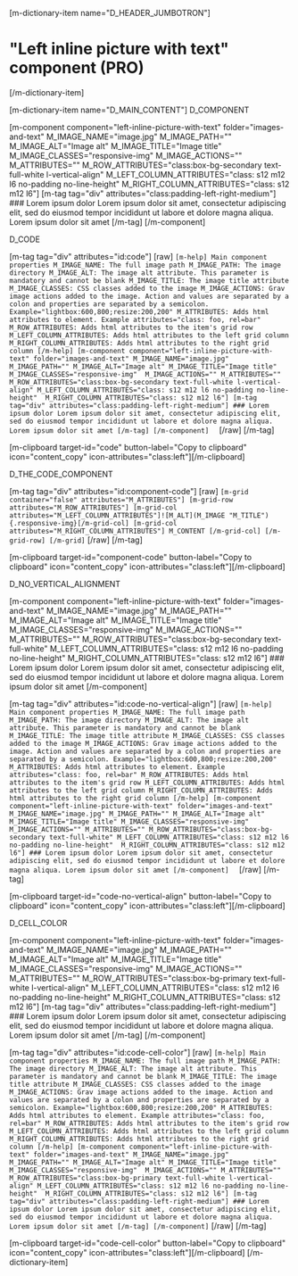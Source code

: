 [m-dictionary-item name="D_HEADER_JUMBOTRON"]
  # "Left inline picture with text" component (PRO)
[/m-dictionary-item]

[m-dictionary-item name="D_MAIN_CONTENT"]
  D_COMPONENT

  [m-component component="left-inline-picture-with-text" folder="images-and-text" M_IMAGE_NAME="image.jpg" M_IMAGE_PATH="" M_IMAGE_ALT="Image alt" M_IMAGE_TITLE="Image title" M_IMAGE_CLASSES="responsive-img"  M_IMAGE_ACTIONS="" M_ATTRIBUTES="" M_ROW_ATTRIBUTES="class:box-bg-secondary text-full-white l-vertical-align" M_LEFT_COLUMN_ATTRIBUTES="class: s12 m12 l6 no-padding no-line-height"  M_RIGHT_COLUMN_ATTRIBUTES="class: s12 m12 l6"]
    [m-tag tag="div" attributes="class:padding-left-right-medium"]
      ### Lorem ipsum dolor
      Lorem ipsum dolor sit amet, consectetur adipiscing elit, sed do eiusmod tempor incididunt ut labore et dolore magna aliqua. Lorem ipsum dolor sit amet
    [/m-tag]
  [/m-component]  

  D_CODE

  [m-tag tag="div" attributes="id:code"]
    [raw]
    ```
    [m-help]
      Main component properties
      M_IMAGE_NAME: The full image path
      M_IMAGE_PATH: The image directory
      M_IMAGE_ALT: The image alt attribute. This parameter is mandatory and cannot be blank
      M_IMAGE_TITLE: The image title attribute
      M_IMAGE_CLASSES: CSS classes added to the image
      M_IMAGE_ACTIONS: Grav image actions added to the image. Action and values are separated by a colon and properties are separated by a semicolon. Example="lightbox:600,800;resize:200,200"
      M_ATTRIBUTES: Adds html attributes to element. Example attributes="class: foo, rel=bar"
      M_ROW_ATTRIBUTES: Adds html attributes to the item's grid row
      M_LEFT_COLUMN_ATTRIBUTES: Adds html attributes to the left grid column
      M_RIGHT_COLUMN_ATTRIBUTES: Adds html attributes to the right grid column
    [/m-help]
    [m-component component="left-inline-picture-with-text" folder="images-and-text" M_IMAGE_NAME="image.jpg" M_IMAGE_PATH="" M_IMAGE_ALT="Image alt" M_IMAGE_TITLE="Image title" M_IMAGE_CLASSES="responsive-img"  M_IMAGE_ACTIONS="" M_ATTRIBUTES="" M_ROW_ATTRIBUTES="class:box-bg-secondary text-full-white l-vertical-align" M_LEFT_COLUMN_ATTRIBUTES="class: s12 m12 l6 no-padding no-line-height"  M_RIGHT_COLUMN_ATTRIBUTES="class: s12 m12 l6"]
      [m-tag tag="div" attributes="class:padding-left-right-medium"]
        ### Lorem ipsum dolor
        Lorem ipsum dolor sit amet, consectetur adipiscing elit, sed do eiusmod tempor incididunt ut labore et dolore magna aliqua. Lorem ipsum dolor sit amet
      [/m-tag]
    [/m-component]  
    ```
    [/raw]
  [/m-tag]  

  [m-clipboard target-id="code" button-label="Copy to clipboard" icon="content_copy" icon-attributes="class:left"][/m-clipboard]

  D_THE_CODE_COMPONENT

  [m-tag tag="div" attributes="id:component-code"]
    [raw]
    ```
    [m-grid container="false" attributes="M_ATTRIBUTES"]
      [m-grid-row attributes="M_ROW_ATTRIBUTES"]
        [m-grid-col attributes="M_LEFT_COLUMN_ATTRIBUTES"]![M_ALT](M_IMAGE "M_TITLE") {.responsive-img}[/m-grid-col]
        [m-grid-col attributes="M_RIGHT_COLUMN_ATTRIBUTES"]
          M_CONTENT
        [/m-grid-col]
      [/m-grid-row]
    [/m-grid]
    ```
    [/raw]
  [/m-tag]  

  [m-clipboard target-id="component-code" button-label="Copy to clipboard" icon="content_copy" icon-attributes="class:left"][/m-clipboard]

  D_NO_VERTICAL_ALIGNMENT

  [m-component component="left-inline-picture-with-text" folder="images-and-text" M_IMAGE_NAME="image.jpg" M_IMAGE_PATH="" M_IMAGE_ALT="Image alt" M_IMAGE_TITLE="Image title" M_IMAGE_CLASSES="responsive-img"  M_IMAGE_ACTIONS="" M_ATTRIBUTES="" M_ROW_ATTRIBUTES="class:box-bg-secondary text-full-white" M_LEFT_COLUMN_ATTRIBUTES="class: s12 m12 l6 no-padding no-line-height"  M_RIGHT_COLUMN_ATTRIBUTES="class: s12 m12 l6"]
    ### Lorem ipsum dolor
    Lorem ipsum dolor sit amet, consectetur adipiscing elit, sed do eiusmod tempor incididunt ut labore et dolore magna aliqua. Lorem ipsum dolor sit amet
  [/m-component]  

  [m-tag tag="div" attributes="id:code-no-vertical-align"]
    [raw]
    ```
    [m-help]
      Main component properties
      M_IMAGE_NAME: The full image path
      M_IMAGE_PATH: The image directory
      M_IMAGE_ALT: The image alt attribute. This parameter is mandatory and cannot be blank
      M_IMAGE_TITLE: The image title attribute
      M_IMAGE_CLASSES: CSS classes added to the image
      M_IMAGE_ACTIONS: Grav image actions added to the image. Action and values are separated by a colon and properties are separated by a semicolon. Example="lightbox:600,800;resize:200,200"
      M_ATTRIBUTES: Adds html attributes to element. Example attributes="class: foo, rel=bar"
      M_ROW_ATTRIBUTES: Adds html attributes to the item's grid row
      M_LEFT_COLUMN_ATTRIBUTES: Adds html attributes to the left grid column
      M_RIGHT_COLUMN_ATTRIBUTES: Adds html attributes to the right grid column
    [/m-help]
    [m-component component="left-inline-picture-with-text" folder="images-and-text" M_IMAGE_NAME="image.jpg" M_IMAGE_PATH="" M_IMAGE_ALT="Image alt" M_IMAGE_TITLE="Image title" M_IMAGE_CLASSES="responsive-img"  M_IMAGE_ACTIONS="" M_ATTRIBUTES="" M_ROW_ATTRIBUTES="class:box-bg-secondary text-full-white" M_LEFT_COLUMN_ATTRIBUTES="class: s12 m12 l6 no-padding no-line-height"  M_RIGHT_COLUMN_ATTRIBUTES="class: s12 m12 l6"]
      ### Lorem ipsum dolor
      Lorem ipsum dolor sit amet, consectetur adipiscing elit, sed do eiusmod tempor incididunt ut labore et dolore magna aliqua. Lorem ipsum dolor sit amet
    [/m-component]  
    ```
    [/raw]
  [/m-tag]

  [m-clipboard target-id="code-no-vertical-align" button-label="Copy to clipboard" icon="content_copy" icon-attributes="class:left"][/m-clipboard]  

  D_CELL_COLOR

  [m-component component="left-inline-picture-with-text" folder="images-and-text" M_IMAGE_NAME="image.jpg" M_IMAGE_PATH="" M_IMAGE_ALT="Image alt" M_IMAGE_TITLE="Image title" M_IMAGE_CLASSES="responsive-img"  M_IMAGE_ACTIONS="" M_ATTRIBUTES="" M_ROW_ATTRIBUTES="class:box-bg-primary text-full-white l-vertical-align" M_LEFT_COLUMN_ATTRIBUTES="class: s12 m12 l6 no-padding no-line-height"  M_RIGHT_COLUMN_ATTRIBUTES="class: s12 m12 l6"]
    [m-tag tag="div" attributes="class:padding-left-right-medium"]
      ### Lorem ipsum dolor
      Lorem ipsum dolor sit amet, consectetur adipiscing elit, sed do eiusmod tempor incididunt ut labore et dolore magna aliqua. Lorem ipsum dolor sit amet
    [/m-tag]
  [/m-component]

  [m-tag tag="div" attributes="id:code-cell-color"]
    [raw]
    ```
    [m-help]
      Main component properties
      M_IMAGE_NAME: The full image path
      M_IMAGE_PATH: The image directory
      M_IMAGE_ALT: The image alt attribute. This parameter is mandatory and cannot be blank
      M_IMAGE_TITLE: The image title attribute
      M_IMAGE_CLASSES: CSS classes added to the image
      M_IMAGE_ACTIONS: Grav image actions added to the image. Action and values are separated by a colon and properties are separated by a semicolon. Example="lightbox:600,800;resize:200,200"
      M_ATTRIBUTES: Adds html attributes to element. Example attributes="class: foo, rel=bar"
      M_ROW_ATTRIBUTES: Adds html attributes to the item's grid row
      M_LEFT_COLUMN_ATTRIBUTES: Adds html attributes to the left grid column
      M_RIGHT_COLUMN_ATTRIBUTES: Adds html attributes to the right grid column
    [/m-help]
    [m-component component="left-inline-picture-with-text" folder="images-and-text" M_IMAGE_NAME="image.jpg" M_IMAGE_PATH="" M_IMAGE_ALT="Image alt" M_IMAGE_TITLE="Image title" M_IMAGE_CLASSES="responsive-img"  M_IMAGE_ACTIONS="" M_ATTRIBUTES="" M_ROW_ATTRIBUTES="class:box-bg-primary text-full-white l-vertical-align" M_LEFT_COLUMN_ATTRIBUTES="class: s12 m12 l6 no-padding no-line-height"  M_RIGHT_COLUMN_ATTRIBUTES="class: s12 m12 l6"]
      [m-tag tag="div" attributes="class:padding-left-right-medium"]
        ### Lorem ipsum dolor
        Lorem ipsum dolor sit amet, consectetur adipiscing elit, sed do eiusmod tempor incididunt ut labore et dolore magna aliqua. Lorem ipsum dolor sit amet
      [/m-tag]
    [/m-component]
    ```
    [/raw]
  [/m-tag]

  [m-clipboard target-id="code-cell-color" button-label="Copy to clipboard" icon="content_copy" icon-attributes="class:left"][/m-clipboard]
[/m-dictionary-item]
